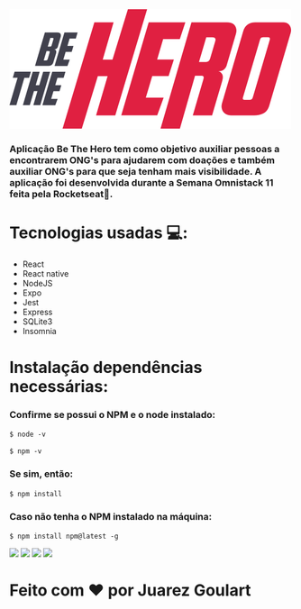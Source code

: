<img src="/frontend/src/assets/logo.svg" align-itens= "center">

### Aplicação Be The Hero tem como objetivo auxiliar pessoas a encontrarem ONG's para ajudarem com doações e também auxiliar ONG's para que seja tenham mais visibilidade. A aplicação foi desenvolvida durante a Semana Omnistack 11 feita pela Rocketseat🚀.

# Tecnologias usadas 💻:

- React
- React native
- NodeJS
- Expo
- Jest
- Express
- SQLite3
- Insomnia

# Instalação dependências necessárias:

### Confirme se possui o NPM e o node instalado:

```
$ node -v
```

```
$ npm -v
```
### Se sim, então:

```
$ npm install
```
### Caso não tenha o NPM instalado na máquina:

```
$ npm install npm@latest -g
```
<img src="/Imagens/inicial">
<img src="/Imagens/principal">
<img src="/Imagens/login">
<img src="/Imagens/caso">

# Feito com ❤️ por Juarez Goulart


